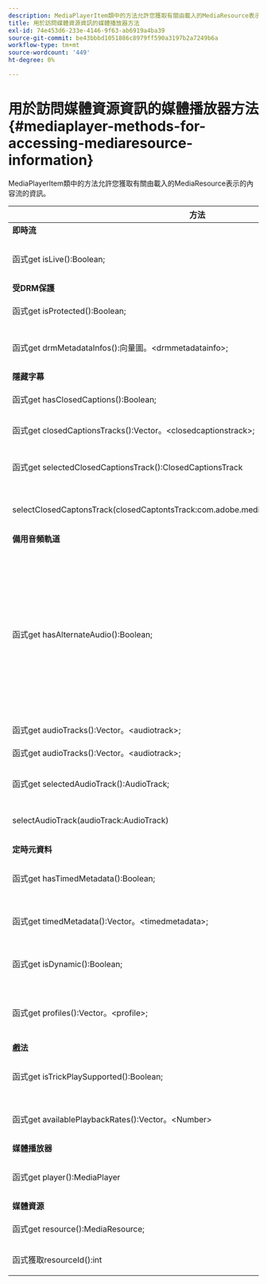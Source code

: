 ```yaml
---
description: MediaPlayerItem類中的方法允許您獲取有關由載入的MediaResource表示的內容流的資訊。
title: 用於訪問媒體資源資訊的媒體播放器方法
exl-id: 74e453d6-233e-4146-9f63-ab6919a4ba39
source-git-commit: be43bbbd1051886c8979ff590a3197b2a7249b6a
workflow-type: tm+mt
source-wordcount: '449'
ht-degree: 0%

---
```


# 用於訪問媒體資源資訊的媒體播放器方法{#mediaplayer-methods-for-accessing-mediaresource-information}

MediaPlayerItem類中的方法允許您獲取有關由載入的MediaResource表示的內容流的資訊。

<table frame="all" colsep="1" rowsep="1" id="table_77B55D506FE24326A03D97AA087231FF"> 
 <thead> 
  <tr rowsep="1"> 
   <th colname="2" class="entry"> 方法 </th> 
   <th colname="3" class="entry"> 說明 </th> 
  </tr> 
 </thead>
 <tbody> 
  <tr rowsep="1"> 
   <td colname="1"> <b>即時流 </b> </td> 
   <td colname="2"> </td>
  </tr> 
  <tr rowsep="1"> 
   <td colname="2"> <span class="codeph"> 函式get isLive():Boolean; </span> </td> 
   <td colname="3"> <p>如果流是活的，則為true;如果為VOD，則為false。 </p> </td> 
  </tr> 
  <tr rowsep="1"> 
   <td colname="1"> <b>受DRM保護</b> </td> 
   <td colname="2"> </td>
  </tr> 
  <tr rowsep="1"> 
   <td colname="2"> <span class="codeph"> 函式get isProtected():Boolean; </span> </td> 
   <td colname="3"> <p>如果流受DRM保護，則為True。 </p> </td> 
  </tr> 
  <tr rowsep="1"> 
   <td colname="2"> <span class="codeph"> 函式get drmMetadataInfos():向量圖。&lt;drmmetadatainfo&gt;; </span> </td> 
   <td colname="3"> <p>列出清單中發現的所有DRM元資料對象。 </p> </td> 
  </tr> 
  <tr rowsep="1"> 
   <td colname="1"> <b>隱藏字幕</b> </td> 
   <td colname="2"> </td>
  </tr> 
  <tr rowsep="1"> 
   <td colname="2"> <span class="codeph"> 函式get hasClosedCaptions():Boolean; </span> </td> 
   <td colname="3"> <p>如果隱藏字幕磁軌可用，則為True。 </p> </td> 
  </tr> 
  <tr rowsep="1"> 
   <td colname="2"> <span class="codeph"> 函式get closedCaptionsTracks():Vector。&lt;closedcaptionstrack&gt;; </span> </td> 
   <td colname="3"> <p>提供可用的隱藏字幕軌道清單。 </p> </td> 
  </tr> 
  <tr rowsep="1"> 
   <td colname="2"> <span class="codeph"> 函式get selectedClosedCaptionsTrack():ClosedCaptionsTrack </span> </td> 
   <td colname="3"> <p>檢索當前所選的隱藏字幕 <span class="codeph"> SelectClosedCaptionsTrack </span>。 </p> </td> 
  </tr> 
  <tr rowsep="1"> 
   <td colname="2"> <span class="codeph"> selectClosedCaptonsTrack(closedCaptontsTrack:com.adobe.mediacore.info:ClosedCaptionsTrack) </span> </td> 
   <td colname="3"> <p>將隱藏字幕軌道設定為當前隱藏字幕軌道。 </p> </td> 
  </tr> 
  <tr rowsep="1"> 
   <td colname="1"> <b>備用音頻軌道 </b> </td> 
   <td colname="2"> </td>
  </tr> 
  <tr rowsep="1"> 
   <td colname="2"> <span class="codeph"> 函式get hasAlternateAudio():Boolean; </span> </td> 
   <td colname="3"> <p>如果流具有備用音頻軌道，則為True。 </p> <p>提示：主音軌（預設）也是備用音軌清單的一部分。 </p> <p>Desktop HLS的TVSDK認為主音頻跟蹤是備用音頻跟蹤清單中的項之一。 因此，唯一一個 <span class="codeph"> MediaPlayerItem.hasAlternateAudio </span> 返回false時，流根本沒有音頻。 如果內容只有一個音頻軌道，則此方法返回true, <span class="codeph"> 獲取音頻軌道 </span> 返回包含單個元素（預設音頻軌道）的清單。 </p> </td> 
  </tr> 
  <tr rowsep="1"> 
   <td colname="2"> <span class="codeph"> 函式get audioTracks():Vector。&lt;audiotrack&gt;; </span> </td> 
   <td colname="3"> 提供可用備用音頻軌道的清單。 </td> 
  </tr> 
  <tr rowsep="1"> 
   <td colname="2"> <span class="codeph"> 函式get audioTracks():Vector。&lt;audiotrack&gt;; </span> </td> 
   <td colname="3"> <p>提供可用備用音頻軌道的清單。 </p> </td> 
  </tr> 
  <tr rowsep="1"> 
   <td colname="2"> <span class="codeph"> 函式get selectedAudioTrack():AudioTrack; </span> </td> 
   <td colname="3"> <p>檢索所選的音頻軌道 <span class="codeph"> 選擇音頻軌道 </span>。 </p> </td> 
  </tr> 
  <tr rowsep="1"> 
   <td colname="2"> <span class="codeph"> selectAudioTrack(audioTrack:AudioTrack) </span> </td> 
   <td colname="3"> <p>選擇要成為當前音頻軌道的音頻軌道。 </p> </td> 
  </tr> 
  <tr rowsep="1"> 
   <td colname="1"> <b>定時元資料</b> </td> 
   <td colname="2"> </td>
  </tr> 
  <tr rowsep="1"> 
   <td colname="2"> <span class="codeph"> 函式get hasTimedMetadata():Boolean; </span> </td> 
   <td colname="3"> <p>如果流已關聯定時元資料，則為True。 </p> </td> 
  </tr> 
  <tr rowsep="1"> 
   <td colname="2"> <span class="codeph"> 函式get timedMetadata():Vector。&lt;timedmetadata&gt;; </span> </td> 
   <td colname="3"> <p>提供與流關聯的定時元資料對象的清單。 </p> </td> 
  </tr> 
  <tr rowsep="1"> 
   <td colname="2"> <span class="codeph"> 函式get isDynamic():Boolean; </span> </td> 
   <td colname="3"> <p>如果流是多比特率(MBR)流，則為True。 </p> </td> 
  </tr> 
  <tr rowsep="1"> 
   <td colname="2"> <span class="codeph"> 函式get profiles():Vector。&lt;profile&gt;; </span> </td> 
   <td colname="3"> <p>提供關聯比特率配置檔案的清單。 對於每個輪廓，可檢索其位速率以及輪廓的高度和寬度。 </p> </td> 
  </tr> 
  <tr rowsep="1"> 
   <td colname="1"> <b>戲法 </b> </td> 
   <td colname="2"> </td>
  </tr> 
  <tr rowsep="1"> 
   <td colname="2"> <span class="codeph"> 函式get isTrickPlaySupported():Boolean; </span> </td> 
   <td colname="3"> <p>如果玩家支援快速前進、倒帶和恢復，則為true。 </p> </td> 
  </tr> 
  <tr rowsep="1"> 
   <td colname="2"> <span class="codeph"> 函式get availablePlaybackRates():Vector。&lt;Number&gt; </span> </td> 
   <td colname="3"> <p>提供特技播放功能上下文中可用播放速率的清單。 </p> </td> 
  </tr> 
  <tr rowsep="1"> 
   <td colname="1"> <b>媒體播放器 </b> </td> 
   <td colname="2"> </td>
  </tr> 
  <tr rowsep="1"> 
   <td colname="2"> <span class="codeph"> 函式get player():MediaPlayer </span> </td> 
   <td colname="3"> <p>返回當前與此播放器關聯的媒體播放器。 </p> </td> 
  </tr> 
  <tr rowsep="1"> 
   <td colname="1"> <b>媒體資源</b> </td> 
   <td colname="2"> </td>
  </tr> 
  <tr rowsep="1"> 
   <td colname="2"> <span class="codeph"> 函式get resource():MediaResource; </span> </td> 
   <td colname="3"> <p>返回與此項關聯的媒體資源。 </p> </td> 
  </tr> 
  <tr rowsep="0"> 
   <td colname="2"> <span class="codeph"> 函式獲取resourceId():int </span> </td> 
   <td colname="3"> <p>返回與此項關聯的媒體標識符。 </p> </td> 
  </tr> 
 </tbody> 
</table>
